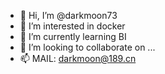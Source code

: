 - 👋 Hi, I’m @darkmoon73
- 👀 I’m interested in docker
- 🌱 I’m currently learning BI
- 💞️ I’m looking to collaborate on ...
- 📫 MAIL: darkmoon@189.cn

<!---
darkmoon73/darkmoon73 is a ✨ special ✨ repository because its `README.md` (this file) appears on your GitHub profile.
You can click the Preview link to take a look at your changes.
--->
